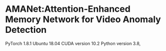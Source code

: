 # AMANet:Attention-Enhanced Memory Network for Video Anomaly Detection

PyTorch 1.8.1 
Ubuntu 18.04 
CUDA version 10.2
Python version 3.8,
